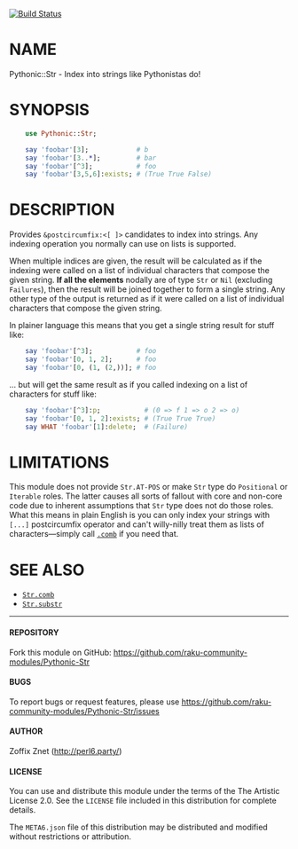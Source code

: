 [![Build Status](https://travis-ci.org/zoffixznet/perl6-Pythonic-Str.svg)](https://travis-ci.org/zoffixznet/perl6-Pythonic-Str)

# NAME

Pythonic::Str - Index into strings like Pythonistas do!

# SYNOPSIS

```raku
    use Pythonic::Str;

    say 'foobar'[3];            # b
    say 'foobar'[3..*];         # bar
    say 'foobar'[^3];           # foo
    say 'foobar'[3,5,6]:exists; # (True True False)
```

# DESCRIPTION

Provides `&postcircumfix:<[ ]>` candidates to index into strings. Any
indexing operation you normally can use on lists is supported.

When multiple indices are given, the result will be calculated as if the
indexing were called on a list of individual characters that compose the given
string. **If all the elements** nodally are of type `Str` or `Nil` (excluding `Failures`), then the result will be joined together to form a single string.
Any other type of the output is returned as if it were called on a list
of individual characters that compose the given string.

In plainer language this means that you get a single string result for stuff
like:

```raku
    say 'foobar'[^3];           # foo
    say 'foobar'[0, 1, 2];      # foo
    say 'foobar'[0, (1, (2,))]; # foo
```

... but will get the same result as if you called indexing on a list of
characters for stuff like:

```raku
    say 'foobar'[^3]:p;           # (0 => f 1 => o 2 => o)
    say 'foobar'[0, 1, 2]:exists; # (True True True)
    say WHAT 'foobar'[1]:delete;  # (Failure)
```

# LIMITATIONS

This module does not provide `Str.AT-POS` or make `Str` type do `Positional`
or `Iterable` roles. The latter causes all sorts of fallout with core and
non-core code due to inherent assumptions that `Str` type does not do
those roles. What this means in plain English is you can only index your
strings with `[...]` postcircumfix operator and can't willy-nilly treat
them as lists of characters—simply call
[`.comb`](https://docs.raku.org/routine/comb) if you need that.

# SEE ALSO

- [`Str.comb`](https://docs.raku.org/routine/comb)
- [`Str.substr`](https://docs.raku.org/routine/substr)

----

#### REPOSITORY

Fork this module on GitHub:
https://github.com/raku-community-modules/Pythonic-Str

#### BUGS

To report bugs or request features, please use
https://github.com/raku-community-modules/Pythonic-Str/issues

#### AUTHOR

Zoffix Znet (http://perl6.party/)

#### LICENSE

You can use and distribute this module under the terms of the
The Artistic License 2.0. See the `LICENSE` file included in this
distribution for complete details.

The `META6.json` file of this distribution may be distributed and modified
without restrictions or attribution.
